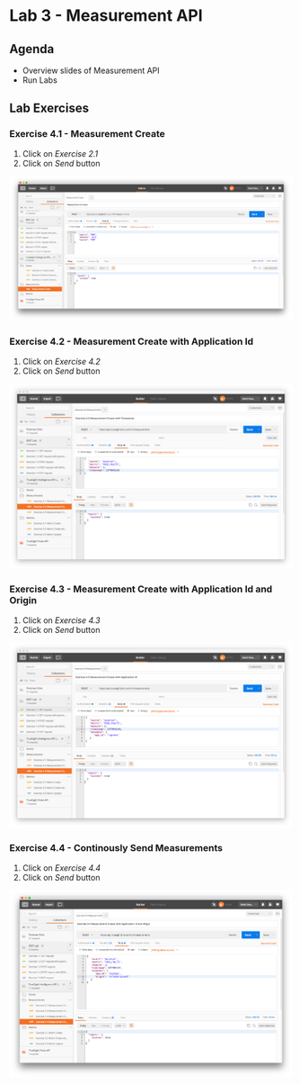 Lab 3 - Measurement API
=======================

Agenda
------
- Overview slides of Measurement API
- Run Labs

Lab Exercises
-------------

### Exercise 4.1 - Measurement Create

1. Click on _Exercise 2.1_
2. Click on _Send_ button

![Exercise 4.1](img/ex-4.1.png)

### Exercise 4.2 - Measurement Create with Application Id

1. Click on _Exercise 4.2_
2. Click on _Send_ button

![Exercise 4.2](img/ex-4.2.png)

### Exercise 4.3 - Measurement Create with Application Id and Origin

1. Click on _Exercise 4.3_
2. Click on _Send_ button

![Exercise 4.3](img/ex-4.3.png)

### Exercise 4.4 - Continously Send Measurements

1. Click on _Exercise 4.4_
2. Click on _Send_ button

![Exercise 4.3](img/ex-4.4.png)









